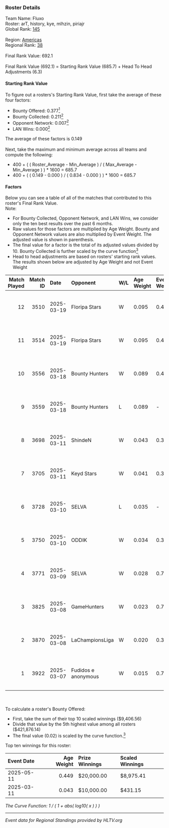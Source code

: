 ### Roster Details<br />
Team Name: Fluxo<br />
Roster: arT, history, kye, mlhzin, piriajr<br />
Global Rank: [145](../../standings_global_2025_09_01.md)<br />
<br />
Region: [Americas]( ../../standings_americas_2025_09_01.md)<br />
Regional Rank: [38]( ../../standings_americas_2025_09_01.md)<br />
<br />
Final Rank Value:  692.1<br />
<br />
Final Rank Value (692.1) = Starting Rank Value (685.7) + Head To Head Adjustments (6.3)<br />

#### Starting Rank Value<br />
To figure out a rosters's Starting Rank Value, first take the average of these four factors:<br />
- Bounty Offered: 0.377[<sup>1</sup>](#table2)
- Bounty Collected: 0.211[<sup>2</sup>](#table1)
- Opponent Network: 0.007[<sup>2</sup>](#table1)
- LAN Wins: 0.000[<sup>2</sup>](#table1)

The average of these factors is 0.149<br />
<br />
Next, take the maximum and minimum average across all teams and compute the following:<br />
- 400 + ( ( Roster_Average - Min_Average ) / ( Max_Average - Min_Average ) ) * 1600 = 685.7
- 400 + ( ( 0.149 - 0.000 ) / ( 0.834 - 0.000 ) ) * 1600 = 685.7


#### Factors<br />
Below you can see a table of all of the matches that contributed to this roster's Final Rank Value.<br />
Note:<br />

- For Bounty Collected, Opponent Network, and LAN Wins, we consider only the ten best results over the past 6 months.
- Raw values for those factors are multiplied by Age Weight. Bounty and Opponent Network values are also multiplied by Event Weight. The adjusted value is shown in parenthesis.
- The final value for a factor is the total of its adjusted values divided by 10. Bounty Collected is further scaled by the curve function[<sup>3</sup>](#curveFunction)
- Head to head adjustments are based on rosters' starting rank values. The results shown below are adjusted by Age Weight and not Event Weight
<span id="table1"></span><br />


| Match Played | Match ID | Date       | Opponent            | W/L | Age Weight | Event Weight | Bounty Collected | Opponent Network | LAN Wins  | H2H Adj. | Roster                              |
| -: | -: | :- | :- | :- | :- | :- | :- | :- | :- | -: | :- |
|           12 |     3510 | 2025-03-19 | Floripa Stars       | W   | 0.095      | 0.450        | 0.001 (0.000)    | 0.001 (0.000)    | 0 (0.000) |     1.12 | arT, history, kye, mlhzin, piriajr  |
|           11 |     3514 | 2025-03-19 | Floripa Stars       | W   | 0.095      | 0.450        | 0.001 (0.000)    | 0.001 (0.000)    | 0 (0.000) |     1.13 | arT, history, kye, mlhzin, piriajr  |
|           10 |     3556 | 2025-03-18 | Bounty Hunters      | W   | 0.089      | 0.450        | 0.007 (0.000)    | 0.662 (0.027)    | 0 (0.000) |     1.71 | arT, history, kye, piriajr, tacitus |
|            9 |     3559 | 2025-03-18 | Bounty Hunters      | L   | 0.089      | -            | -                | -                | -         |    -1.10 | arT, history, kye, piriajr, tacitus |
|            8 |     3698 | 2025-03-11 | ShindeN             | W   | 0.043      | 0.371        | 0.006 (0.000)    | 0.723 (0.012)    | 0 (0.000) |     0.85 | arT, history, kye, mlhzin, piriajr  |
|            7 |     3705 | 2025-03-11 | Keyd Stars          | W   | 0.041      | 0.371        | 0.005 (0.000)    | 0.330 (0.005)    | 0 (0.000) |     0.74 | arT, history, kye, mlhzin, piriajr  |
|            6 |     3728 | 2025-03-10 | SELVA               | L   | 0.035      | -            | -                | -                | -         |    -0.41 | arT, history, kye, mlhzin, piriajr  |
|            5 |     3750 | 2025-03-10 | ODDIK               | W   | 0.034      | 0.371        | 0.083 (0.001)    | 0.540 (0.007)    | 0 (0.000) |     0.95 | arT, history, kye, mlhzin, piriajr  |
|            4 |     3771 | 2025-03-09 | SELVA               | W   | 0.028      | 0.769        | 0.012 (0.000)    | 0.579 (0.013)    | 0 (0.000) |     0.57 | arT, history, kye, mlhzin, piriajr  |
|            3 |     3825 | 2025-03-08 | GameHunters         | W   | 0.023      | 0.769        | 0.003 (0.000)    | 0.549 (0.010)    | 0 (0.000) |     0.48 | arT, history, kye, mlhzin, piriajr  |
|            2 |     3870 | 2025-03-08 | LaChampionsLiga     | W   | 0.020      | 0.371        | 0.000 (0.000)    | 0.051 (0.000)    | 0 (0.000) |     0.17 | arT, history, kye, mlhzin, piriajr  |
|            1 |     3922 | 2025-03-07 | Fudidos e anonymous | W   | 0.015      | 0.769        | 0.000 (0.000)    | 0.001 (0.000)    | 0 (0.000) |     0.11 | arT, history, kye, mlhzin, piriajr  |

<br />
<span id="table2"></span><br />
To calculate a roster's Bounty Offered:<br />

- First, take the sum of their top 10 scaled winnings ($9,406.56)
- Divide that value by the 5th highest value among all rosters ($421,876.14)
- The final value (0.02) is scaled by the curve function.[<sup>3</sup>](#curveFunction)

Top ten winnings for this roster:<br />

| Event Date | Age Weight | Prize Winnings | Scaled Winnings |
| :- | -: | :- | :- |
| 2025-05-11 |      0.449 | $20,000.00     | $8,975.41       |
| 2025-03-11 |      0.043 | $10,000.00     | $431.15         |


<span id="curveFunction"></span>_The Curve Function: 1 / ( 1 + abs( log10( x ) ) )_<br />

---
_Event data for Regional Standings provided by HLTV.org_<br />
